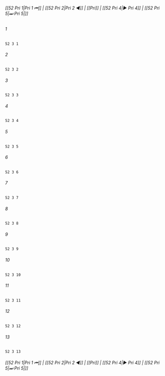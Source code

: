 
###### [[52 Pri 1|Pri 1 ⏮]] | [[52 Pri 2|Pri 2 ◀]] | [[Pri]] | [[52 Pri 4|▶ Pri 4]] | [[52 Pri 5|⏭ Pri 5|]]

###### 1
``` verse
52 3 1 
```
###### 2
``` verse
52 3 2 
```
###### 3
``` verse
52 3 3 
```
###### 4
``` verse
52 3 4 
```
###### 5
``` verse
52 3 5 
```
###### 6
``` verse
52 3 6 
```
###### 7
``` verse
52 3 7 
```
###### 8
``` verse
52 3 8 
```
###### 9
``` verse
52 3 9 
```
###### 10
``` verse
52 3 10 
```
###### 11
``` verse
52 3 11 
```
###### 12
``` verse
52 3 12 
```
###### 13
``` verse
52 3 13 
```

###### [[52 Pri 1|Pri 1 ⏮]] | [[52 Pri 2|Pri 2 ◀]] | [[Pri]] | [[52 Pri 4|▶ Pri 4]] | [[52 Pri 5|⏭ Pri 5|]]

